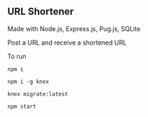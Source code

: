 ## URL Shortener

Made with Node.js, Express.js, Pug.js, SQLite

Post a URL and receive a shortened URL

To run

<code>npm i</code>

<code>npm i -g knex</code>

<code>knex migrate:latest</code>

<code>npm start</code>
